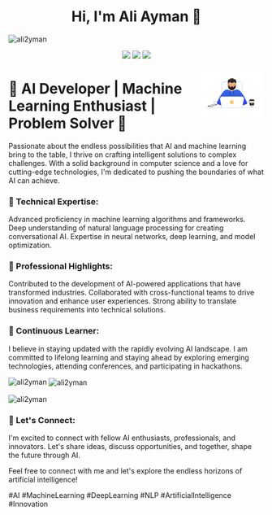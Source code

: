 <h1 align="center">Hi, I'm Ali Ayman 👋</h1>
<p align="left"> <img src="https://komarev.com/ghpvc/?username=ali2yman&label=Profile%20views&color=0e75b6&style=flat" alt="ali2yman" /> </p>
<p align="center">
    <a href="https://twitter.com/ali_2yman"><img src="https://img.shields.io/badge/twitter-%231FA1F1?style=flat&logo=twitter&logoColor=white"/></a>
    <a href="https://www.linkedin.com/in/ali-2ymann"><img src="https://img.shields.io/badge/linkedin-%230177B5?style=flat&logo=linkedin&logoColor=white"/></a>
    <a href="https://www.instagram.com/3li_2ymann"><img src="https://img.shields.io/badge/instagram-%23E4415F?style=flat&logo=instagram&logoColor=white"/></a>
  </p>
  
  <img src="https://github.com/ali2yman/ali2yman/blob/main/coder-3462295-2895977.jpg" align="right" width="25%"/>

<h1>🤖 AI Developer | Machine Learning Enthusiast | Problem Solver 🚀</h1>

Passionate about the endless possibilities that AI and machine learning bring to the table, I thrive on crafting intelligent solutions to complex challenges. With a solid background in computer science and a love for cutting-edge technologies, I'm dedicated to pushing the boundaries of what AI can achieve.


<h3>🔬 Technical Expertise:</h3>

Advanced proficiency in machine learning algorithms and frameworks.
Deep understanding of natural language processing for creating conversational AI.
Expertise in neural networks, deep learning, and model optimization.


<h3>💼 Professional Highlights:</h3>

Contributed to the development of AI-powered applications that have transformed industries.
Collaborated with cross-functional teams to drive innovation and enhance user experiences.
Strong ability to translate business requirements into technical solutions.


<h3>🌱 Continuous Learner:</h3>

I believe in staying updated with the rapidly evolving AI landscape. I am committed to lifelong learning and staying ahead by exploring emerging technologies, attending conferences, and participating in hackathons.




<p><img align="left" src="https://github-readme-stats.vercel.app/api/top-langs?username=ali2yman&show_icons=true&locale=en&layout=compact" alt="ali2yman" /></p>

<p>&nbsp;<img align="center" src="https://github-readme-stats.vercel.app/api?username=ali2yman&show_icons=true&locale=en" alt="ali2yman" /></p>

<p><img align="center" src="https://github-readme-streak-stats.herokuapp.com/?user=ali2yman&" alt="ali2yman" /></p>


<h3>🤝 Let's Connect:</h3>
I'm excited to connect with fellow AI enthusiasts, professionals, and innovators. Let's share ideas, discuss opportunities, and together, shape the future through AI.

Feel free to connect with me and let's explore the endless horizons of artificial intelligence!




#AI #MachineLearning #DeepLearning #NLP #ArtificialIntelligence #Innovation
